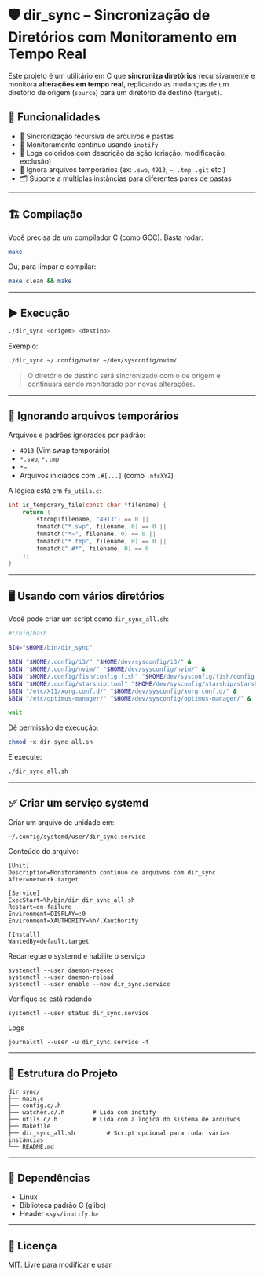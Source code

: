 # 🛡️ dir_sync – Sincronização de Diretórios com Monitoramento em Tempo Real

Este projeto é um utilitário em C que **sincroniza diretórios** recursivamente e monitora **alterações em tempo real**, replicando as mudanças de um diretório de origem (`source`) para um diretório de destino (`target`).

## 🔧 Funcionalidades

- 🧠 Sincronização recursiva de arquivos e pastas
- 🔁 Monitoramento contínuo usando `inotify`
- 📝 Logs coloridos com descrição da ação (criação, modificação, exclusão)
- 🧹 Ignora arquivos temporários (ex: `.swp`, `4913`, `~`, `.tmp`, `.git` etc.)
- 🗂️ Suporte a múltiplas instâncias para diferentes pares de pastas

---

## 🏗️ Compilação

Você precisa de um compilador C (como GCC). Basta rodar:

```bash
make
````

Ou, para limpar e compilar:

```bash
make clean && make
```

---

## ▶️ Execução

```bash
./dir_sync <origem> <destino>
```

Exemplo:

```bash
./dir_sync ~/.config/nvim/ ~/dev/sysconfig/nvim/
```

> O diretório de destino será sincronizado com o de origem e continuará sendo monitorado por novas alterações.

---

## 📜 Ignorando arquivos temporários

Arquivos e padrões ignorados por padrão:

* `4913` (Vim swap temporário)
* `*.swp`, `*.tmp`
* `*~`
* Arquivos iniciados com `.#[...]` (como `.nfsXYZ`)

A lógica está em `fs_utils.c`:

```c
int is_temporary_file(const char *filename) {
    return (
        strcmp(filename, "4913") == 0 ||
        fnmatch("*.swp", filename, 0) == 0 ||
        fnmatch("*~", filename, 0) == 0 ||
        fnmatch("*.tmp", filename, 0) == 0 ||
        fnmatch(".#*", filename, 0) == 0
    );
}
```

---

## 🖥️ Usando com vários diretórios

Você pode criar um script como `dir_sync_all.sh`:

```bash
#!/bin/bash

BIN="$HOME/bin/dir_sync"

$BIN "$HOME/.config/i3/" "$HOME/dev/sysconfig/i3/" &
$BIN "$HOME/.config/nvim/" "$HOME/dev/sysconfig/nvim/" &
$BIN "$HOME/.config/fish/config.fish" "$HOME/dev/sysconfig/fish/config.fish" &
$BIN "$HOME/.config/starship.toml" "$HOME/dev/sysconfig/starship/starship.toml" &
$BIN "/etc/X11/xorg.conf.d/" "$HOME/dev/sysconfig/xorg.conf.d/" &
$BIN "/etc/optimus-manager/" "$HOME/dev/sysconfig/optimus-manager/" &

wait
```

Dê permissão de execução:

```bash
chmod +x dir_sync_all.sh
```

E execute:

```bash
./dir_sync_all.sh
```

---

## ✅ Criar um serviço systemd

Criar um arquivo de unidade em:

```
~/.config/systemd/user/dir_sync.service
```

Conteúdo do arquivo:
 ```
[Unit]
Description=Monitoramento contínuo de arquivos com dir_sync
After=network.target

[Service]
ExecStart=%h/bin/dir_dir_sync_all.sh
Restart=on-failure
Environment=DISPLAY=:0
Environment=XAUTHORITY=%h/.Xauthority

[Install]
WantedBy=default.target
 ```
Recarregue o systemd e habilite o serviço
```
systemctl --user daemon-reexec
systemctl --user daemon-reload
systemctl --user enable --now dir_sync.service
```
Verifique se está rodando
```
systemctl --user status dir_sync.service
```
Logs
```
journalctl --user -u dir_sync.service -f
```
---

## 📁 Estrutura do Projeto

```
dir_sync/
├── main.c
├── config.c/.h
├── watcher.c/.h        # Lida com inotify
├── utils.c/.h          # Lida com a logica do sistema de arquivos
├── Makefile
├── dir_sync_all.sh         # Script opcional para rodar várias instâncias
└── README.md
```

---

## 🧩 Dependências

* Linux
* Biblioteca padrão C (glibc)
* Header `<sys/inotify.h>`

---

## 📜 Licença

MIT. Livre para modificar e usar.
